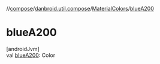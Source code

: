 //[compose](../../../index.md)/[danbroid.util.compose](../index.md)/[MaterialColors](index.md)/[blueA200](blue-a200.md)

# blueA200

[androidJvm]\
val [blueA200](blue-a200.md): Color
